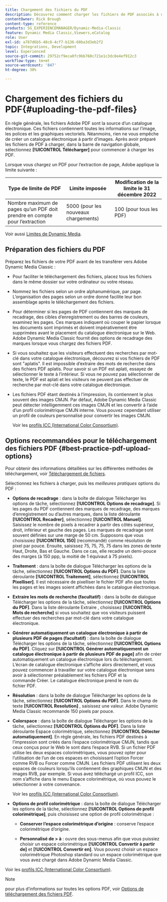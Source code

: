 ```yaml
---
title: Chargement des fichiers du PDF
description: Découvrez comment charger les fichiers de PDF associés à un catalogue électronique dans Adobe Dynamic Media Classic.
contentOwner: Rick Brough
content-type: reference
products: SG_EXPERIENCEMANAGER/Dynamic-Media-Classic
feature: Dynamic Media Classic,Viewers,eCatalog
role: User
exl-id: a787d6b5-48c8-4cf7-b136-60ba3d3eb2f2
topic: Integrations, Development
level: Experienced
source-git-commit: 29752cf9eca0fc9bb760c721e1c3dc8e4ef912c3
workflow-type: tm+mt
source-wordcount: '847'
ht-degree: 30%

---
```


# Chargement des fichiers du PDF{#uploading-the-pdf-files}

En règle générale, les fichiers Adobe PDF sont la source d’un catalogue électronique. Ces fichiers contiennent toutes les informations sur l’image, les polices et les graphiques vectoriels. Néanmoins, rien ne vous empêche de créer un catalogue électronique à partir d’images. Après avoir préparé les fichiers de PDF à charger, dans la barre de navigation globale, sélectionnez **[!UICONTROL Télécharger]** pour commencer à charger les PDF.

Lorsque vous chargez un PDF pour l’extraction de page, Adobe applique la limite suivante :

| Type de limite de PDF | Limite imposée | Modification de la limite le 31 décembre 2022 |
| --- | --- | --- |
| Nombre maximum de pages qu’un PDF doit prendre en compte pour l’extraction | 5000 (pour les nouveaux chargements) | 100 (pour tous les PDF) |

Voir aussi [Limites de Dynamic Media](/help/using/limitations.md).

## Préparation des fichiers du PDF

Préparez les fichiers de votre PDF avant de les transférer vers Adobe Dynamic Media Classic :

* Pour faciliter le téléchargement des fichiers, placez tous les fichiers dans le même dossier sur votre ordinateur ou votre réseau.
* Nommez les fichiers selon un ordre alphanumérique, par page. L’organisation des pages selon un ordre donné facilite leur bon assemblage après le téléchargement des fichiers.
* Pour déterminer si les pages de PDF contiennent des marques de recadrage, des cibles d’enregistrement ou des barres de couleurs, examinez les pages. Ces marques indiquent où couper le papier lorsque les documents sont imprimés et doivent impérativement être supprimées avant le placement du catalogue électronique sur le Web. Adobe Dynamic Media Classic fournit des options de recadrage des marques lorsque vous chargez des fichiers PDF.
* Si vous souhaitez que les visiteurs effectuent des recherches par mot-clé dans votre catalogue électronique, découvrez si vos fichiers de PDF sont &quot;aplatis&quot;. Il est impossible d’extraire des mots de recherche dans des fichiers PDF aplatis. Pour savoir si un PDF est aplati, essayez de sélectionner le texte à l’intérieur. Si vous ne pouvez pas sélectionner de texte, le PDF est aplati et les visiteurs ne peuvent pas effectuer de recherche par mot-clé dans votre catalogue électronique.
* Les fichiers PDF étant destinés à l’impression, ils contiennent le plus souvent des images CMJN. Par défaut, Adobe Dynamic Media Classic peut détecter intelligemment ces images CMJN et les convertir à l’aide d’un profil colorimétrique CMJN interne. Vous pouvez cependant utiliser un profil de couleurs personnalisé pour convertir les images CMJN.

  Voir les [profils ICC (International Color Consortium)](icc-profiles.md#icc_profiles).

## Options recommandées pour le téléchargement des fichiers PDF {#best-practice-pdf-upload-options}

Pour obtenir des informations détaillées sur les différentes méthodes de téléchargement, voir [Téléchargement de fichiers](uploading-files.md#uploading_your_files).

Sélectionnez les fichiers à charger, puis les *meilleures pratiques* options du PDF :

* **Options de recadrage** : dans la boîte de dialogue Télécharger les options de tâche, sélectionnez **[!UICONTROL Options de recadrage]**. Si les pages du PDF contiennent des marques de recadrage, des marques d’enregistrement ou d’autres marques, dans la liste déroulante **[!UICONTROL Recadrer]**, sélectionnez **[!UICONTROL Manuel]**. Saisissez le nombre de pixels à recadrer à partir des côtés supérieur, droit, inférieur et gauche des pages. Les marques de recadrage sont souvent définies sur une marge de 50 cm. Supposons que vous choisissiez **[!UICONTROL 150]** (recommandé) comme résolution de pixel par pouce. Ensuite, saisissez 75, 75, 75, 75 dans les zones de texte Haut, Droite, Bas et Gauche. Dans ce cas, elle recadre un demi-pouce des marges (à 150 ppp, la moitié de 1 équivaut à 75 pixels).

* **Traitement** : dans la boîte de dialogue Télécharger les options de la tâche, sélectionnez **[!UICONTROL Options du PDF]**. Dans la liste déroulante **[!UICONTROL Traitement]**, sélectionnez **[!UICONTROL Pixelliser]**. Il est nécessaire de pixelliser le fichier PDF afin que toutes les pages et les images soient affichées dans le catalogue électronique.

* **Extraire les mots de recherche (facultatif)** : dans la boîte de dialogue Télécharger les options de la tâche, sélectionnez **[!UICONTROL Options du PDF]**. Dans la liste déroulante Extraire , choisissez **[!UICONTROL Mots de recherche]** si vous souhaitez que vos visiteurs puissent effectuer des recherches par mot-clé dans votre catalogue électronique.

* **Générer automatiquement un catalogue électronique à partir de plusieurs PDF de pages (facultatif)** : dans la boîte de dialogue Télécharger les options de la tâche, sélectionnez **[!UICONTROL Options du PDF]**. Cliquez sur **[!UICONTROL Générer automatiquement un catalogue électronique à partir de plusieurs PDF de page]** afin de créer automatiquement un catalogue électronique lors du téléchargement. L’écran de catalogue électronique s’affiche alors directement, et vous pouvez commencer à travailler sur votre catalogue électronique sans avoir à sélectionner préalablement les fichiers PDF et la commande Créer. Le catalogue électronique prend le nom du fichier PDF.

* **Résolution** : dans la boîte de dialogue Télécharger les options de la tâche, sélectionnez **[!UICONTROL Options du PDF]**. Dans le champ de texte **[!UICONTROL Resolution]** , saisissez une valeur. Adobe Dynamic Media Classic recommande 150 pixels par pouce.

* **Colorspace** : dans la boîte de dialogue Télécharger les options de la tâche, sélectionnez **[!UICONTROL Options du PDF]**. Dans la liste déroulante Espace colorimétrique, sélectionnez **[!UICONTROL Détecter automatiquement]**. En règle générale, les fichiers PDF destinés à l’impression sont créés dans l’espace colorimétrique CMJN, tandis que ceux conçus pour le Web le sont dans l’espace RVB. Si un fichier PDF utilise les deux espaces colorimétriques, vous pouvez opter pour l’utilisation de l’un de ces espaces en choisissant l’option Forcer comme RVB ou Forcer comme CMJN. Les fichiers PDF utilisent les deux espaces de couleurs lorsqu’ils contiennent des graphiques CMJN et des images RVB, par exemple. Si vous avez téléchargé un profil ICC, son nom s’affiche dans le menu Espace colorimétrique, où vous pouvez le sélectionner à votre convenance.

  Voir les [profils ICC (International Color Consortium)](/help/using/icc-profiles.md).

* **Options de profil colorimétrique** : dans la boîte de dialogue Télécharger les options de la tâche, sélectionnez **[!UICONTROL Options de profil colorimétrique]**, puis choisissez une option de profil colorimétrique :

   * **Conserver l’espace colorimétrique d’origine** : conserve l’espace colorimétrique d’origine.

   * **Personnalisé de > à** : ouvre des sous-menus afin que vous puissiez choisir un espace colorimétrique **[!UICONTROL Convertir à partir de]** et **[!UICONTROL Convertir en]**. Vous pouvez choisir un espace colorimétrique Photoshop standard ou un espace colorimétrique que vous avez chargé dans Adobe Dynamic Media Classic.

<!-- * **Convert To SRGB**: Converts to SRGB (Standard Red Green Blue). SRGB is the recommended color space for displaying images on Web pages. -->

Voir les [profils ICC (International Color Consortium)](icc-profiles.md#icc_profiles).

>[!NOTE]
>
>pour plus d’informations sur toutes les options PDF, voir [Options de téléchargement des fichiers PDF](pdfs.md#pdf_upload_options).
